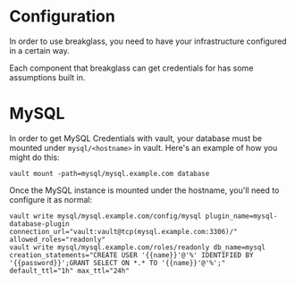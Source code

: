 # Configuration

In order to use breakglass, you need to have your infrastructure configured in a certain way.

Each component that breakglass can get credentials for has some assumptions built in.

# MySQL

In order to get MySQL Credentials with vault, your database must be mounted under `mysql/<hostname>` in vault. Here's an example of how you might do this:

```
vault mount -path=mysql/mysql.example.com database
```

Once the MySQL instance is mounted under the hostname, you'll need to configure it as normal:

```
vault write mysql/mysql.example.com/config/mysql plugin_name=mysql-database-plugin connection_url="vault:vault@tcp(mysql.example.com:3306)/" allowed_roles="readonly"
vault write mysql/mysql.example.com/roles/readonly db_name=mysql creation_statements="CREATE USER '{{name}}'@'%' IDENTIFIED BY '{{password}}';GRANT SELECT ON *.* TO '{{name}}'@'%';" default_ttl="1h" max_ttl="24h"
```

